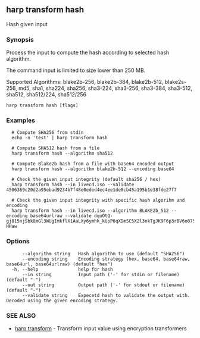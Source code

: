 ## harp transform hash

Hash given input

### Synopsis

Process the input to compute the hash according to selected hash algorithm.

The command input is limited to size lower than 250 MB.

Supported Algorithms:
  blake2b-256, blake2b-384, blake2b-512, blake2s-256, md5, sha1, sha224, sha256, sha3-224, sha3-256, sha3-384, sha3-512, sha512, sha512/224, sha512/256

```
harp transform hash [flags]
```

### Examples

```
  # Compute SHA256 from stdin
  echo -n 'test' | harp transform hash
  
  # Compute SHA512 hash from a file
  harp transform hash --algorithm sha512
  
  # Compute Blake2b hash from a file with base64 encoded output
  harp transform hash --algorithm blake2b-512 --encoding base64
  
  # Check the given input integrity (default sha256 / hex)
  harp transform hash --in livecd.iso --validate 4506369c20d2a95ebad9234b7f48e0eded4ec4ee1de0cb45a195b1e38fde27f7
  
  # Check the given input integrity with specific hash algorihm and encoding
  harp transform hash --in livecd.iso --algorithm BLAKE2b_512 --encoding base64urlraw --validate dquOtQ-gj815njSbk8mGl3WUgImkflX1AaLXy6ymhk_kUpP6qXDmSC5X2l3nkTgJK9F6p3rBV6o075QZQ-HHaw
```

### Options

```
      --algorithm string   Hash algorithm to use (default "SHA256")
      --encoding string    Encoding strategy (hex, base64, base64raw, base64url, base64urlraw) (default "hex")
  -h, --help               help for hash
      --in string          Input path ('-' for stdin or filename) (default "-")
      --out string         Output path ('-' for stdout or filename) (default "-")
      --validate string    Expecetd hash to validate the output with. Decoded using the given encoding strategy.
```

### SEE ALSO

* [harp transform](harp_transform.md)	 - Transform input value using encryption transformers

